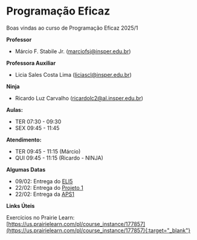 # Programação Eficaz

Boas vindas ao curso de Programação Eficaz 2025/1

**Professor**

- Márcio F. Stabile Jr. (marciofsj@insper.edu.br)

**Professora Auxiliar**

- Licia Sales Costa Lima (liciascl@insper.edu.br)

**Ninja**

- Ricardo Luz Carvalho (ricardolc2@al.insper.edu.br)

**Aulas:**

- TER 07:30 - 09:30
- SEX 09:45 - 11:45

**Atendimento:**

- TER 09:45 - 11:15 (Márcio)
- QUI 09:45 - 11:15 (Ricardo - NINJA)

**Algumas Datas**

- 09/02: Entrega do [ELI5](entregas/01-ELI5.md)
- 22/02: Entrega do [Projeto 1](projetos/projeto1/index.md)
- 22/02: Entrega da [APS1](projetos/aps1.md)
<!-- - ~~16/08: Entrega do [Desafio CSS]~~
- 19/08: Entrega do [Desafio CSS](aulas/02-desafio-css.md)
- 27/08: Entrega do [Projeto 1A](projetos/projeto1/projeto1a.md)
- 17/09: Entrega do [Projeto 1B](projetos/projeto1/projeto1b.md)
- ~~07/10: Entrega do [Servidor JS]~~
- ~~08/10: Entrega do [Servidor JS]~~
- 13/10: Entrega do [Servidor JS](entregas/03-servidor-js.md)
- ~~29/10: Entrega do [Projeto 2]~~
- 03/11: Entrega do [Projeto 2](projetos/projeto2.md)
- 19/11: Entrega do [Projeto 3](projetos/projeto3.md) -->

**Links Úteis**

Exercícios no Prairie Learn: [https://us.prairielearn.com/pl/course_instance/177857](https://us.prairielearn.com/pl/course_instance/177857){:target="_blank"}